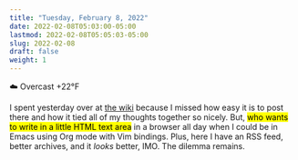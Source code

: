 ```yaml
---
title: "Tuesday, February 8, 2022"
date: 2022-02-08T05:03:00-05:00
lastmod: 2022-02-08T05:05:03-05:00
slug: 2022-02-08
draft: false
weight: 1
---
```


☁️   Overcast +22°F

I spent yesterday over at [the wiki](https://rudimentarylathe.wiki) because I missed how easy it is to post there and how it tied all of my thoughts together so nicely. But, <mark>who wants to write in a little HTML text area</mark> in a browser all day when I could be in Emacs using Org mode with Vim bindings. Plus, here I have an RSS feed, better archives, and it _looks_ better, IMO. The dilemma remains.

[//]: # "Exported with love from a post written in Org mode"
[//]: # "- https://github.com/kaushalmodi/ox-hugo"

